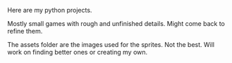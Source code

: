 Here are my python projects. 

Mostly small games with rough and unfinished details. Might come back to refine them.

The assets folder are the images used for the sprites. Not the best. Will work on finding better ones or creating my own.
